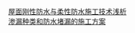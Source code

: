   
[屋面刚性防水与柔性防水施工技术浅析](http://www.dianyue.me/archives/393/cbfuv42uz7sbirrx/)  
[渗漏种类和防水堵漏的施工方案](http://www.dianyue.me/archives/567/k8cvsdfhbq77tpml/)